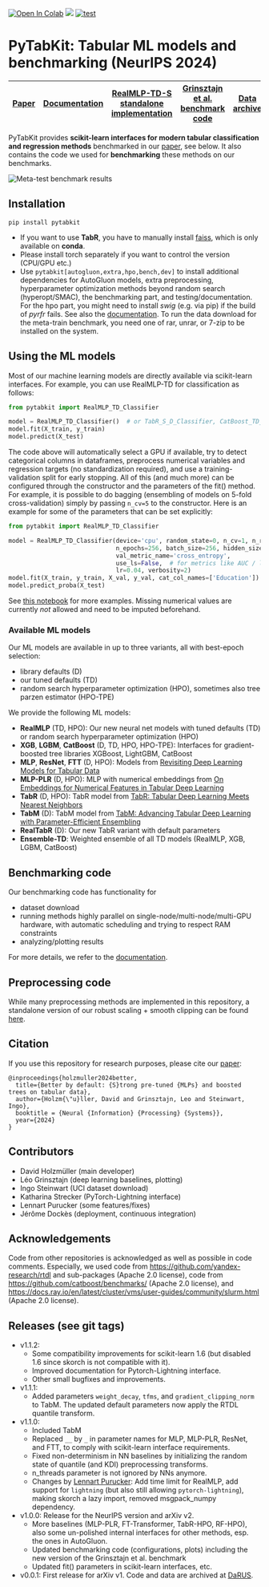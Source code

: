 [![Open In Colab](https://colab.research.google.com/assets/colab-badge.svg)](https://colab.research.google.com/github/dholzmueller/pytabkit/blob/main/examples/tutorial_notebook.ipynb)
[![](https://readthedocs.org/projects/pytabkit/badge/?version=latest&style=flat-default)](https://pytabkit.readthedocs.io/en/latest/)
[![test](https://github.com/dholzmueller/pytabkit/actions/workflows/testing.yml/badge.svg)](https://github.com/dholzmueller/pytabkit/actions/workflows/testing.yml)
# PyTabKit: Tabular ML models and benchmarking (NeurIPS 2024)

[Paper](https://arxiv.org/abs/2407.04491) | [Documentation](https://pytabkit.readthedocs.io) | [RealMLP-TD-S standalone implementation](https://github.com/dholzmueller/realmlp-td-s_standalone)   | [Grinsztajn et al. benchmark code](https://github.com/LeoGrin/tabular-benchmark/tree/better_by_default) | [Data archive](https://doi.org/10.18419/darus-4555) |
| --- | --- |---------------------------------------------------------------------------------------------|---------------------------------------------------------------------------------------------------------------------------------------------------------------------------------------------------|-----------------------------------------------------|

PyTabKit provides **scikit-learn interfaces for modern tabular classification and regression methods**
benchmarked in our [paper](https://arxiv.org/abs/2407.04491), see below. 
It also contains the code we used for **benchmarking** these methods 
on our benchmarks.

![Meta-test benchmark results](./figures/meta-test_benchmark_results.png)

## Installation

```commandline
pip install pytabkit
```
- If you want to use **TabR**, you have to manually install 
[faiss](https://github.com/facebookresearch/faiss/blob/main/INSTALL.md), 
which is only available on **conda**.
- Please install torch separately if you want to control the version (CPU/GPU etc.)
- Use `pytabkit[autogluon,extra,hpo,bench,dev]` to install additional dependencies for 
AutoGluon models, extra preprocessing, 
hyperparameter optimization methods beyond random search (hyperopt/SMAC), 
the benchmarking part, and testing/documentation. For the hpo part, 
you might need to install *swig* (e.g. via pip) if the build of *pyrfr* fails.
See also the [documentation](https://pytabkit.readthedocs.io).
To run the data download for the meta-train benchmark, you need one of rar, unrar, or 7-zip 
to be installed on the system.

## Using the ML models
Most of our machine learning models are directly available via scikit-learn interfaces.
For example, you can use RealMLP-TD for classification as follows:

```python
from pytabkit import RealMLP_TD_Classifier

model = RealMLP_TD_Classifier()  # or TabR_S_D_Classifier, CatBoost_TD_Classifier, etc.
model.fit(X_train, y_train)
model.predict(X_test)
```
The code above will automatically select a GPU if available, 
try to detect categorical columns in dataframes, 
preprocess numerical variables and regression targets (no standardization required),
and use a training-validation split for early stopping. 
All of this (and much more) can be configured through the constructor 
and the parameters of the fit() method. 
For example, it is possible to do bagging 
(ensembling of models on 5-fold cross-validation)
simply by passing `n_cv=5` to the constructor. 
Here is an example for some of the parameters that can be set explicitly:

```python
from pytabkit import RealMLP_TD_Classifier

model = RealMLP_TD_Classifier(device='cpu', random_state=0, n_cv=1, n_refit=0,
                              n_epochs=256, batch_size=256, hidden_sizes=[256] * 3,
                              val_metric_name='cross_entropy',
                              use_ls=False,  # for metrics like AUC / log-loss
                              lr=0.04, verbosity=2)
model.fit(X_train, y_train, X_val, y_val, cat_col_names=['Education'])
model.predict_proba(X_test)
```
See [this notebook](https://colab.research.google.com/github/dholzmueller/pytabkit/blob/main/examples/tutorial_notebook.ipynb)
for more examples. Missing numerical values are currently *not* allowed and need to be imputed beforehand.

### Available ML models

Our ML models are available in up to three variants, all with best-epoch selection: 
- library defaults (D)
- our tuned defaults (TD)
- random search hyperparameter optimization (HPO), sometimes also tree parzen estimator (HPO-TPE)

We provide the following ML models:

- **RealMLP** (TD, HPO): Our new neural net models with tuned defaults (TD) 
or random search hyperparameter optimization (HPO)
- **XGB**, **LGBM**, **CatBoost** (D, TD, HPO, HPO-TPE): Interfaces for gradient-boosted 
tree libraries XGBoost, LightGBM, CatBoost
- **MLP**, **ResNet**, **FTT** (D, HPO): Models from [Revisiting Deep Learning Models for Tabular Data](https://proceedings.neurips.cc/paper_files/paper/2021/hash/9d86d83f925f2149e9edb0ac3b49229c-Abstract.html)
- **MLP-PLR** (D, HPO): MLP with numerical embeddings from [On Embeddings for Numerical Features in Tabular Deep Learning](https://proceedings.neurips.cc/paper_files/paper/2022/hash/9e9f0ffc3d836836ca96cbf8fe14b105-Abstract-Conference.html)
- **TabR** (D, HPO): TabR model from [TabR: Tabular Deep Learning Meets Nearest Neighbors](https://openreview.net/forum?id=rhgIgTSSxW)
- **TabM** (D): TabM model from [TabM: Advancing Tabular Deep Learning with Parameter-Efficient Ensembling](https://arxiv.org/abs/2410.24210)
- **RealTabR** (D): Our new TabR variant with default parameters
- **Ensemble-TD**: Weighted ensemble of all TD models (RealMLP, XGB, LGBM, CatBoost)

## Benchmarking code

Our benchmarking code has functionality for
- dataset download
- running methods highly parallel on single-node/multi-node/multi-GPU hardware,
with automatic scheduling and trying to respect RAM constraints
- analyzing/plotting results

For more details, we refer to the [documentation](https://pytabkit.readthedocs.io).

## Preprocessing code

While many preprocessing methods are implemented in this repository, 
a standalone version of our robust scaling + smooth clipping 
can be found [here](https://github.com/dholzmueller/realmlp-td-s_standalone/blob/main/preprocessing.py#L65C7-L65C37).

## Citation

If you use this repository for research purposes, please cite our [paper](https://arxiv.org/abs/2407.04491):
```
@inproceedings{holzmuller2024better,
  title={Better by default: {S}trong pre-tuned {MLPs} and boosted trees on tabular data},
  author={Holzm{\"u}ller, David and Grinsztajn, Leo and Steinwart, Ingo},
  booktitle = {Neural {Information} {Processing} {Systems}},
  year={2024}
}
```

## Contributors

- David Holzmüller (main developer)
- Léo Grinsztajn (deep learning baselines, plotting)
- Ingo Steinwart (UCI dataset download)
- Katharina Strecker (PyTorch-Lightning interface)
- Lennart Purucker (some features/fixes)
- Jérôme Dockès (deployment, continuous integration)

## Acknowledgements
Code from other repositories is acknowledged as well as possible in code comments. 
Especially, we used code from https://github.com/yandex-research/rtdl 
and sub-packages (Apache 2.0 license),
code from https://github.com/catboost/benchmarks/
(Apache 2.0 license), 
and https://docs.ray.io/en/latest/cluster/vms/user-guides/community/slurm.html 
(Apache 2.0 license).

## Releases (see git tags)

- v1.1.2: 
  - Some compatibility improvements for scikit-learn 1.6 
    (but disabled 1.6 since skorch is not compatible with it).
  - Improved documentation for Pytorch-Lightning interface.
  - Other small bugfixes and improvements.
- v1.1.1:
  - Added parameters `weight_decay`, `tfms`,
    and `gradient_clipping_norm` to TabM. 
    The updated default parameters now apply the RTDL quantile transform.
- v1.1.0: 
  - Included TabM
  - Replaced `__` by `_` in parameter names for MLP, MLP-PLR, ResNet, and FTT,
    to comply with scikit-learn interface requirements.
  - Fixed non-determinism in NN baselines 
    by initializing the random state of quantile (and KDI) 
    preprocessing transforms.
  - n_threads parameter is not ignored by NNs anymore.
  - Changes by [Lennart Purucker](https://github.com/LennartPurucker): 
    Add time limit for RealMLP, 
    add support for `lightning` (but also still allowing `pytorch-lightning`),
    making skorch a lazy import, removed msgpack\_numpy dependency.
- v1.0.0: Release for the NeurIPS version and arXiv v2. 
  - More baselines (MLP-PLR, FT-Transformer, TabR-HPO, RF-HPO), 
    also some un-polished internal interfaces for other methods, 
    esp. the ones in AutoGluon.
  - Updated benchmarking code (configurations, plots)
    including the new version of the Grinsztajn et al. benchmark
  - Updated fit() parameters in scikit-learn interfaces, etc.
- v0.0.1: First release for arXiv v1.
  Code and data are archived at [DaRUS](https://doi.org/10.18419/darus-4255).

